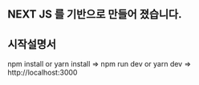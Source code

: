 ## NEXT JS 를 기반으로 만들어 졌습니다.
## 시작설명서 
  npm install or yarn install => npm run dev or yarn dev => http://localhost:3000
